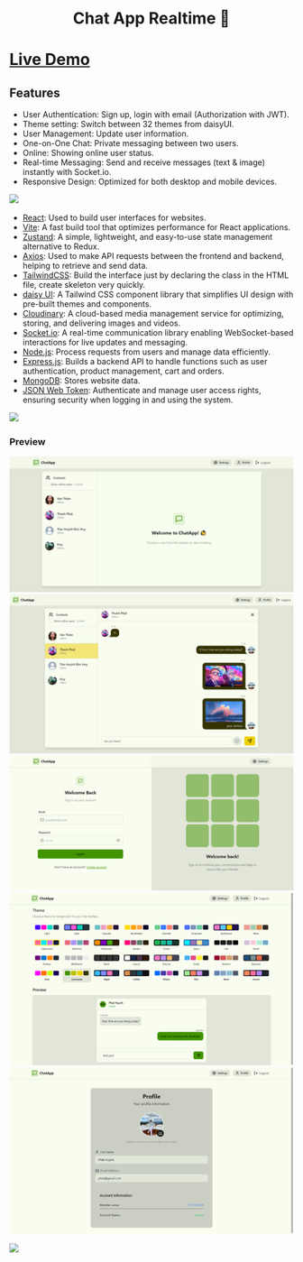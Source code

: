 <h1 align="center">Chat App Realtime 💬</h1>

# [Live Demo](https://chat-app-6tdw.onrender.com/)

## Features

- User Authentication: Sign up, login with email (Authorization with JWT).
- Theme setting: Switch between 32 themes from daisyUI.
- User Management: Update user information.
- One-on-One Chat: Private messaging between two users.
- Online: Showing online user status.
- Real-time Messaging: Send and receive messages (text & image) instantly with Socket.io.
- Responsive Design: Optimized for both desktop and mobile devices.

![](https://i.imgur.com/waxVImv.png)

- [React](https://reactjs.org/): Used to build user interfaces for websites.
- [Vite](https://vite.dev/guide/): A fast build tool that optimizes performance for React applications.
- [Zustand](https://zustand-demo.pmnd.rs/): A simple, lightweight, and easy-to-use state management alternative to Redux.
- [Axios](https://axios-http.com/docs/intro): Used to make API requests between the frontend and backend, helping to retrieve and send data.
- [TailwindCSS](https://tailwindcss.com): Build the interface just by declaring the class in the HTML file, create skeleton very quickly.
- [daisy UI](https://daisyui.com/): A Tailwind CSS component library that simplifies UI design with pre-built themes and components.
- [Cloudinary](https://cloudinary.com/): A cloud-based media management service for optimizing, storing, and delivering images and videos.
- [Socket.io](https://socket.io/): A real-time communication library enabling WebSocket-based interactions for live updates and messaging.
- [Node.js](https://nodejs.org/docs/latest/api/): Process requests from users and manage data efficiently.
- [Express.js](https://expressjs.com/): Builds a backend API to handle functions such as user authentication, product management, cart and orders.
- [MongoDB](https://www.mongodb.com/): Stores website data.
- [JSON Web Token](hhttps://www.npmjs.com/package/jsonwebtoken): Authenticate and manage user access rights, ensuring security when logging in and using the system.

![](https://i.imgur.com/waxVImv.png)

### Preview

![homepage](frontend/public/screenshoots-readme/homepage.png)
![chat](frontend/public/screenshoots-readme/chat.png)
![login](frontend/public/screenshoots-readme/login.png)
![setting](frontend/public/screenshoots-readme/setting-theme.png)
![profile](frontend/public/screenshoots-readme/profile.png)

![](https://i.imgur.com/waxVImv.png)
